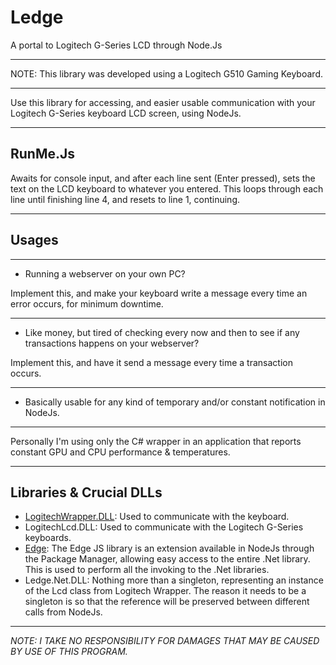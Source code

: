 Ledge
====================
A portal to Logitech G-Series LCD through Node.Js
___
NOTE: This library was developed using a Logitech G510 Gaming Keyboard.
___

Use this library for accessing, and easier usable communication with your Logitech G-Series keyboard LCD screen, using NodeJs.
___
RunMe.Js
---
Awaits for console input, and after each line sent (Enter pressed), sets the text on the LCD keyboard to whatever you entered. This loops through each line until finishing line 4, and resets to line 1, continuing.

___
Usages
---
___
* Running a webserver on your own PC?

Implement this, and make your keyboard write a message every time an error occurs, for minimum downtime.
___
* Like money, but tired of checking every now and then to see if any transactions happens on your webserver?

Implement this, and have it send a message every time a transaction occurs.

___
* Basically usable for any kind of temporary and/or constant notification in NodeJs.
___
Personally I'm using only the C# wrapper in an application that reports constant GPU and CPU performance & temperatures.

___
Libraries & Crucial DLLs
---

* [LogitechWrapper.DLL](https://github.com/Falgantil/LogitechWrapper "LogitechWrapper"): Used to communicate with the keyboard.
* LogitechLcd.DLL: Used to communicate with the Logitech G-Series keyboards.
* [Edge](http://tjanczuk.github.io/edge/ "Edge"): The Edge JS library is an extension available in NodeJs through the Package Manager, allowing easy access to the entire .Net library. This is used to perform all the invoking to the .Net libraries.
* Ledge.Net.DLL: Nothing more than a singleton, representing an instance of the Lcd class from Logitech Wrapper. The reason it needs to be a singleton is so that the reference will be preserved between different calls from NodeJs.

___
*NOTE: I TAKE NO RESPONSIBILITY FOR DAMAGES THAT MAY BE CAUSED BY USE OF THIS PROGRAM.*